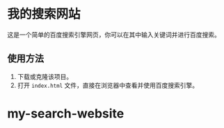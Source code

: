 # 我的搜索网站

这是一个简单的百度搜索引擎网页，你可以在其中输入关键词并进行百度搜索。

## 使用方法
1. 下载或克隆该项目。
2. 打开 `index.html` 文件，直接在浏览器中查看并使用百度搜索引擎。
# my-search-website
